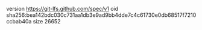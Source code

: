 version https://git-lfs.github.com/spec/v1
oid sha256:bea142bdc030c731aa1db3e9ad9bb4dde7c4c61730e0db68517f7210ccbab40a
size 26652
